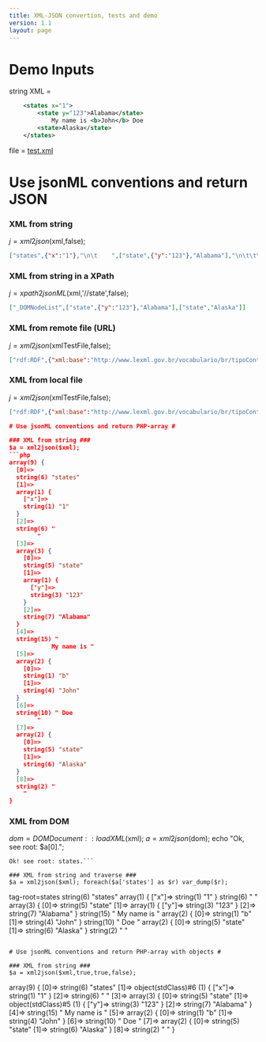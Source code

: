 ```yaml
---
title: XML-JSON convertion, tests and demo
version: 1.1
layout: page
---
```



# Demo Inputs
string XML =
```xml
	<states x="1">
	    <state y="123">Alabama</state>
			My name is <b>John</b> Doe
	    <state>Alaska</state>
	</states>
```
file = [test.xml](test.xml)

# Use jsonML conventions and return JSON  #

### XML from string ###
$j = xml2json($xml,false);
```json
["states",{"x":"1"},"\n\t    ",["state",{"y":"123"},"Alabama"],"\n\t\t\tMy name is ",["b","John"]," Doe\n\t    ",["state","Alaska"],"\n\t"]
```
### XML from string in a XPath ###
$j = xpath2jsonML($xml,'//state',false);
```json
["_DOMNodeList",["state",{"y":"123"},"Alabama"],["state","Alaska"]]
```

### XML from remote file (URL) ###
$j = xml2json($xmlTestFile,false);
```json
["rdf:RDF",{"xml:base":"http://www.lexml.gov.br/vocabulario/br/tipoConteudo#"},"\n",["skos:ConceptScheme",{"rdf:about":"tipoConteudo"},"\n",["dc:title","Vocabulário de tipo da expressão do Conteúdo"],"\n",["dc:description","Vocabulário de tipo da expressão do Conteúdo."]],"\n\n",["skos:Concept",{"rdf:about":"texto","rdf:id":"1"},"\n",["skos:prefLabel",{"xml:lang":"pt-BR"},"Texto"],"\n",["skos:inScheme",{"rdf:resource":"#tipoConteudo"}],"\n"],"\n\n",["skos:Concept",{"rdf:about":"imagem","rdf:id":"2"},"\n",["skos:prefLabel",{"xml:lang":"pt-BR"},"Imagem"],"\n",["skos:inScheme",{"rdf:resource":"#tipoConteudo"}],"\n"],"\n\n",["skos:Concept",{"rdf:about":"imagem.movimento","rdf:id":"3"},"\n",["skos:prefLabel",{"xml:lang":"pt-BR"},"Imagem em Movimento"],"\n",["skos:inScheme",{"rdf:resource":"#tipoConteudo"}],"\n"],"\n\n",["skos:Concept",{"rdf:about":"musica","rdf:id":"4"},"\n",["skos:prefLabel",{"xml:lang":"pt-BR"},"Música"],"\n",["skos:inScheme",{"rdf:resource":"#tipoConteudo"}],"\n"],"\n\n",["skos:Concept",{"rdf:about":"notacao.musical","rdf:id":"5"},"\n",["skos:prefLabel",{"xml:lang":"pt-BR"},"Notação Musical"],"\n",["skos:inScheme",{"rdf:resource":"#tipoConteudo"}],"\n"],"\n\n",["skos:Concept",{"rdf:about":"texto.falado","rdf:id":"6"},"\n",["skos:prefLabel",{"xml:lang":"pt-BR"},"Texto Falado"],"\n",["skos:inScheme",{"rdf:resource":"#tipoConteudo"}],"\n"],"\n"]
```

### XML from local file ###
$j = xml2json($xmlTestFile,false);
```json
["rdf:RDF",{"xml:base":"http://www.lexml.gov.br/vocabulario/br/tipoConteudo#"},"\n",["skos:ConceptScheme",{"rdf:about":"tipoConteudo"},"\n",["dc:title","Vocabulário de tipo da expressão do Conteúdo"],"\n",["dc:description","Vocabulário de tipo da expressão do Conteúdo."]],"\n\n",["skos:Concept",{"rdf:about":"texto","rdf:id":"1"},"\n",["skos:prefLabel",{"xml:lang":"pt-BR"},"Texto"],"\n",["skos:inScheme",{"rdf:resource":"#tipoConteudo"}],"\n"],"\n\n",["skos:Concept",{"rdf:about":"imagem","rdf:id":"2"},"\n",["skos:prefLabel",{"xml:lang":"pt-BR"},"Imagem"],"\n",["skos:inScheme",{"rdf:resource":"#tipoConteudo"}],"\n"],"\n\n",["skos:Concept",{"rdf:about":"imagem.movimento","rdf:id":"3"},"\n",["skos:prefLabel",{"xml:lang":"pt-BR"},"Imagem em Movimento"],"\n",["skos:inScheme",{"rdf:resource":"#tipoConteudo"}],"\n"],"\n\n",["skos:Concept",{"rdf:about":"musica","rdf:id":"4"},"\n",["skos:prefLabel",{"xml:lang":"pt-BR"},"Música"],"\n",["skos:inScheme",{"rdf:resource":"#tipoConteudo"}],"\n"],"\n\n",["skos:Concept",{"rdf:about":"notacao.musical","rdf:id":"5"},"\n",["skos:prefLabel",{"xml:lang":"pt-BR"},"Notação Musical"],"\n",["skos:inScheme",{"rdf:resource":"#tipoConteudo"}],"\n"],"\n\n",["skos:Concept",{"rdf:about":"texto.falado","rdf:id":"6"},"\n",["skos:prefLabel",{"xml:lang":"pt-BR"},"Texto Falado"],"\n",["skos:inScheme",{"rdf:resource":"#tipoConteudo"}],"\n"],"\n"]```

# Use jsonML conventions and return PHP-array #

### XML from string ###
$a = xml2json($xml);
```php
array(9) {
  [0]=>
  string(6) "states"
  [1]=>
  array(1) {
    ["x"]=>
    string(1) "1"
  }
  [2]=>
  string(6) "
	    "
  [3]=>
  array(3) {
    [0]=>
    string(5) "state"
    [1]=>
    array(1) {
      ["y"]=>
      string(3) "123"
    }
    [2]=>
    string(7) "Alabama"
  }
  [4]=>
  string(15) "
			My name is "
  [5]=>
  array(2) {
    [0]=>
    string(1) "b"
    [1]=>
    string(4) "John"
  }
  [6]=>
  string(10) " Doe
	    "
  [7]=>
  array(2) {
    [0]=>
    string(5) "state"
    [1]=>
    string(6) "Alaska"
  }
  [8]=>
  string(2) "
	"
}
```

### XML from DOM ###
$dom = DOMDocument::loadXML($xml);
$a = xml2json($dom); echo "Ok, see root: $a[0].";
```
Ok! see root: states.```

### XML from string and traverse ###
$a = xml2json($xml); foreach($a['states'] as $r) var_dump($r);
```

tag-root=states
string(6) "states"
array(1) {
  ["x"]=>
  string(1) "1"
}
string(6) "
	    "
array(3) {
  [0]=>
  string(5) "state"
  [1]=>
  array(1) {
    ["y"]=>
    string(3) "123"
  }
  [2]=>
  string(7) "Alabama"
}
string(15) "
			My name is "
array(2) {
  [0]=>
  string(1) "b"
  [1]=>
  string(4) "John"
}
string(10) " Doe
	    "
array(2) {
  [0]=>
  string(5) "state"
  [1]=>
  string(6) "Alaska"
}
string(2) "
	"
```

# Use jsonML conventions and return PHP-array with objects #

### XML from string ###
$a = xml2json($xml,true,true,false);
```
array(9) {
  [0]=>
  string(6) "states"
  [1]=>
  object(stdClass)#6 (1) {
    ["x"]=>
    string(1) "1"
  }
  [2]=>
  string(6) "
	    "
  [3]=>
  array(3) {
    [0]=>
    string(5) "state"
    [1]=>
    object(stdClass)#5 (1) {
      ["y"]=>
      string(3) "123"
    }
    [2]=>
    string(7) "Alabama"
  }
  [4]=>
  string(15) "
			My name is "
  [5]=>
  array(2) {
    [0]=>
    string(1) "b"
    [1]=>
    string(4) "John"
  }
  [6]=>
  string(10) " Doe
	    "
  [7]=>
  array(2) {
    [0]=>
    string(5) "state"
    [1]=>
    string(6) "Alaska"
  }
  [8]=>
  string(2) "
	"
}
```
